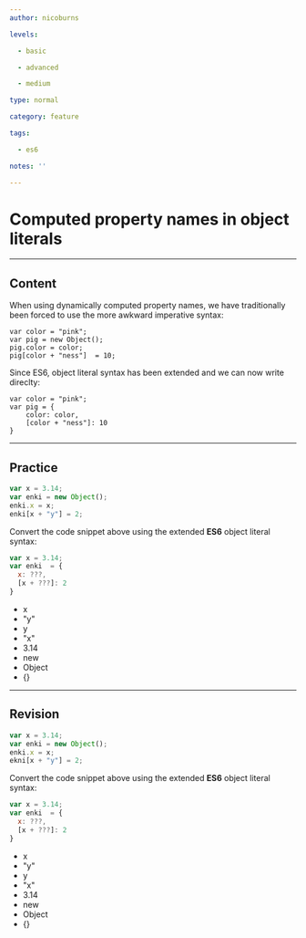 ```yaml
---
author: nicoburns

levels:

  - basic

  - advanced

  - medium

type: normal

category: feature

tags:

  - es6

notes: ''

---
```

# Computed property names in object literals

---
## Content

When using dynamically computed property names, we have traditionally been forced to use the more awkward imperative syntax:

```
var color = "pink";
var pig = new Object();
pig.color = color;
pig[color + "ness"]  = 10;
```
Since ES6, object literal syntax has been extended and we can now write direclty:

```
var color = "pink";
var pig = {
    color: color,
    [color + "ness"]: 10
}
```

---
## Practice

```javascript
var x = 3.14;
var enki = new Object();
enki.x = x;
enki[x + "y"] = 2;
```
Convert the code snippet above using the extended **ES6** object literal syntax:
```javascript
var x = 3.14;
var enki  = {
  x: ???,
  [x + ???]: 2
}
```

* x
* "y"
* y
* "x"
* 3.14
* new
* Object
* {}

---
## Revision

```javascript
var x = 3.14;
var enki = new Object();
enki.x = x;
ekni[x + "y"] = 2;
```
Convert the code snippet above using the extended **ES6** object literal syntax:
```javascript
var x = 3.14;
var enki  = {
  x: ???,
  [x + ???]: 2
}
```

* x
* "y"
* y
* "x"
* 3.14
* new
* Object
* {}